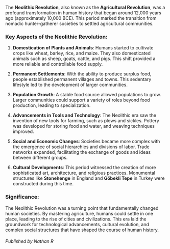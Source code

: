 The **Neolithic Revolution**, also known as the **Agricultural Revolution**, was a profound transformation in human history that began around 12,000 years ago (approximately 10,000 BCE). This period marked the transition from nomadic hunter-gatherer societies to settled agricultural communities.

### **Key Aspects of the Neolithic Revolution:**

1. **Domestication of Plants and Animals**: Humans started to cultivate crops like wheat, barley, rice, and maize. They also domesticated animals such as sheep, goats, cattle, and pigs. This shift provided a more reliable and controllable food supply.

2. **Permanent Settlements**: With the ability to produce surplus food, people established permanent villages and towns. This sedentary lifestyle led to the development of larger communities.

3. **Population Growth**: A stable food source allowed populations to grow. Larger communities could support a variety of roles beyond food production, leading to specialization.

4. **Advancements in Tools and Technology**: The Neolithic era saw the invention of new tools for farming, such as plows and sickles. Pottery was developed for storing food and water, and weaving techniques improved.

5. **Social and Economic Changes**: Societies became more complex with the emergence of social hierarchies and divisions of labor. Trade networks expanded, facilitating the exchange of goods and ideas between different groups.

6. **Cultural Developments**: This period witnessed the creation of more sophisticated art, architecture, and religious practices. Monumental structures like **Stonehenge** in England and **Göbekli Tepe** in Turkey were constructed during this time.

### **Significance:**

The Neolithic Revolution was a turning point that fundamentally changed human societies. By mastering agriculture, humans could settle in one place, leading to the rise of cities and civilizations. This era laid the groundwork for technological advancements, cultural evolution, and complex social structures that have shaped the course of human history.



###### Published by Nathan R